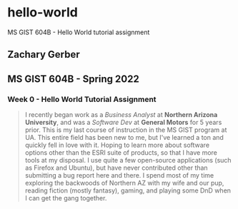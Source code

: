 # hello-world
MS GIST 604B - Hello World tutorial assignment
## Zachary Gerber
## MS GIST 604B - Spring 2022
### Week 0 - Hello World Tutorial Assignment

>I recently began work as a *Business Analyst* at **Northern Arizona University**, and was a *Software Dev* at **General Motors** for 5 years prior. This is my last course of instruction in the MS GIST program at UA. This entire field has been new to me, but I've learned a ton and quickly fell in love with it. Hoping to learn more about software options other than the ESRI suite of products, so that I have more tools at my disposal. I use quite a few open-source applications (such as Firefox and Ubuntu), but have never contributed other than submitting a bug report here and there. I spend most of my time exploring the backwoods of Northern AZ with my wife and our pup, reading fiction (mostly fantasy), gaming, and playing some DnD when I can get the gang together.
